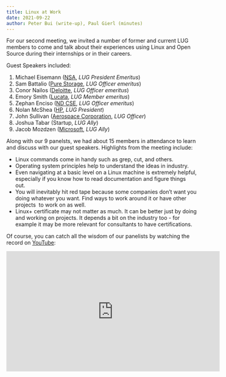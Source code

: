 ```yaml
---
title: Linux at Work
date: 2021-09-22
author: Peter Bui (write-up), Paul Gierl (minutes)
---
```



For our second meeting, we invited a number of former and current LUG members
to come and talk about their experiences using Linux and Open Source during
their internships or in their careers.

Guest Speakers included:

1. Michael Eisemann ([NSA], *LUG President Emeritus*)
2. Sam Battalio ([Pure Storage], *LUG Officer emeritus*)
3. Conor Nailos ([Deloitte], *LUG Officer emeritus*)
4. Emory Smith ([Lucata], *LUG Member emeritus*)
5. Zephan Enciso ([ND CSE], *LUG Officer emeritus*)
6. Nolan McShea ([HP], *LUG President*)
7. John Sullivan ([Aerospace Corporation], *LUG Officer*)
8. Joshua Tabar (Startup, *LUG Ally*)
9. Jacob Mozdzen ([Microsoft], *LUG Ally*)

Along with our 9 panelsts, we had about 15 members in attendance to learn and
discuss with our guest speakers.  Highlights from the meeting include:

- Linux commands come in handy such as grep, cut, and others.
- Operating system principles help to understand the ideas in industry.
- Even navigating at a basic level on a Linux machine is extremely helpful,
  especially if you know how to read documentation and figure things out. 
- You will inevitably hit red tape because some companies don’t want you doing
  whatever you want. Find ways to work around it or have other projects  to
  work on as well. 
- Linux+ certificate may not matter as much. It can be better just by doing and
  working on projects. It depends a bit on the industry too - for example it
  may be more relevant for consultants to have certifications. 
  
Of course, you can catch all the wisdom of our panelists by watching the record
on [YouTube](https://www.youtube.com/watch?v=pElotTEEm6Q):

<div style="text-align: center">
<iframe width="560" height="315" src="https://www.youtube.com/embed/pElotTEEm6Q" title="YouTube video player" frameborder="0" allow="accelerometer; autoplay; clipboard-write; encrypted-media; gyroscope; picture-in-picture" allowfullscreen></iframe>
</div>

[NSA]: https://www.nsa.gov/
[Pure Storage]: https://www.purestorage.com/
[Deloitte]: https://www2.deloitte.com/us/en.html
[Lucata]: https://lucata.com/
[ND CSE]: https://cse.nd.edu
[HP]: https://www.hp.com
[Aerospace Corporation]: https://aerospace.org/
[Microsoft]: https://microsoft.com
